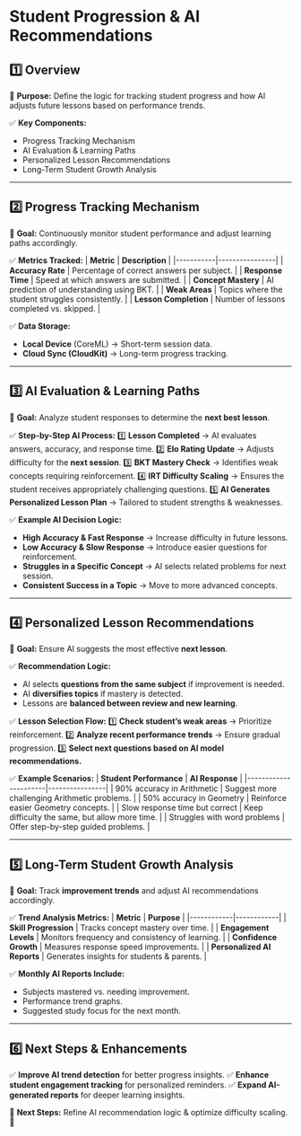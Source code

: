 # **Student Progression & AI Recommendations**

## **1️⃣ Overview**
📌 **Purpose:** Define the logic for tracking student progress and how AI adjusts future lessons based on performance trends.

✅ **Key Components:**
- Progress Tracking Mechanism
- AI Evaluation & Learning Paths
- Personalized Lesson Recommendations
- Long-Term Student Growth Analysis

---

## **2️⃣ Progress Tracking Mechanism**
📌 **Goal:** Continuously monitor student performance and adjust learning paths accordingly.

✅ **Metrics Tracked:**
| **Metric** | **Description** |
|-----------|----------------|
| **Accuracy Rate** | Percentage of correct answers per subject. |
| **Response Time** | Speed at which answers are submitted. |
| **Concept Mastery** | AI prediction of understanding using BKT. |
| **Weak Areas** | Topics where the student struggles consistently. |
| **Lesson Completion** | Number of lessons completed vs. skipped. |

✅ **Data Storage:**
- **Local Device** (CoreML) → Short-term session data.
- **Cloud Sync (CloudKit)** → Long-term progress tracking.

---

## **3️⃣ AI Evaluation & Learning Paths**
📌 **Goal:** Analyze student responses to determine the **next best lesson**.

✅ **Step-by-Step AI Process:**
1️⃣ **Lesson Completed** → AI evaluates answers, accuracy, and response time.
2️⃣ **Elo Rating Update** → Adjusts difficulty for the **next session**.
3️⃣ **BKT Mastery Check** → Identifies weak concepts requiring reinforcement.
4️⃣ **IRT Difficulty Scaling** → Ensures the student receives appropriately challenging questions.
5️⃣ **AI Generates Personalized Lesson Plan** → Tailored to student strengths & weaknesses.

✅ **Example AI Decision Logic:**
- **High Accuracy & Fast Response** → Increase difficulty in future lessons.
- **Low Accuracy & Slow Response** → Introduce easier questions for reinforcement.
- **Struggles in a Specific Concept** → AI selects related problems for next session.
- **Consistent Success in a Topic** → Move to more advanced concepts.

---

## **4️⃣ Personalized Lesson Recommendations**
📌 **Goal:** Ensure AI suggests the most effective **next lesson**.

✅ **Recommendation Logic:**
- AI selects **questions from the same subject** if improvement is needed.
- AI **diversifies topics** if mastery is detected.
- Lessons are **balanced between review and new learning**.

✅ **Lesson Selection Flow:**
1️⃣ **Check student’s weak areas** → Prioritize reinforcement.
2️⃣ **Analyze recent performance trends** → Ensure gradual progression.
3️⃣ **Select next questions based on AI model recommendations.**

✅ **Example Scenarios:**
| **Student Performance** | **AI Response** |
|----------------------|----------------|
| 90% accuracy in Arithmetic | Suggest more challenging Arithmetic problems. |
| 50% accuracy in Geometry | Reinforce easier Geometry concepts. |
| Slow response time but correct | Keep difficulty the same, but allow more time. |
| Struggles with word problems | Offer step-by-step guided problems. |

---

## **5️⃣ Long-Term Student Growth Analysis**
📌 **Goal:** Track **improvement trends** and adjust AI recommendations accordingly.

✅ **Trend Analysis Metrics:**
| **Metric** | **Purpose** |
|------------|------------|
| **Skill Progression** | Tracks concept mastery over time. |
| **Engagement Levels** | Monitors frequency and consistency of learning. |
| **Confidence Growth** | Measures response speed improvements. |
| **Personalized AI Reports** | Generates insights for students & parents. |

✅ **Monthly AI Reports Include:**
- Subjects mastered vs. needing improvement.
- Performance trend graphs.
- Suggested study focus for the next month.

---

## **6️⃣ Next Steps & Enhancements**
✅ **Improve AI trend detection** for better progress insights.
✅ **Enhance student engagement tracking** for personalized reminders.
✅ **Expand AI-generated reports** for deeper learning insights.

📌 **Next Steps:** Refine AI recommendation logic & optimize difficulty scaling. 🚀

